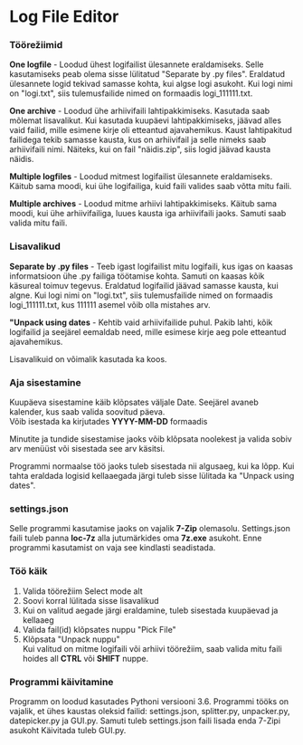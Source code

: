 # Log File Editor
### Töörežiimid
**One logfile** - Loodud ühest logifailist ülesannete eraldamiseks. Selle kasutamiseks peab olema sisse lülitatud "Separate by .py files". Eraldatud ülesannete logid tekivad samasse kohta, kui algse logi asukoht. Kui logi nimi on "logi.txt", siis tulemusfailide nimed on formaadis logi_111111.txt.

**One archive** - Loodud ühe arhiivifaili lahtipakkimiseks. Kasutada saab mõlemat lisavalikut. Kui kasutada kuupäevi lahtipakkimiseks, jäävad alles vaid failid, mille esimene kirje oli etteantud ajavahemikus. Kaust lahtipakitud failidega tekib samasse kausta, kus on arhiivifail ja selle nimeks saab arhiivifaili nimi. Näiteks, kui on fail "näidis.zip", siis logid jäävad kausta näidis.  

**Multiple logfiles** - Loodud mitmest logifailist ülesannete eraldamiseks. Käitub sama moodi, kui ühe logifailiga, kuid faili valides saab võtta mitu faili. 

**Multiple archives** - Loodud mitme arhiivi lahtipakkimiseks. Käitub sama moodi, kui ühe arhiivifailiga, luues kausta iga arhiivifaili jaoks. Samuti saab valida mitu faili. 

### Lisavalikud 
**Separate by .py files** - Teeb igast logifailist mitu logifaili, kus igas on kaasas informatsioon ühe .py failiga töötamise kohta. Samuti on kaasas kõik käsureal toimuv tegevus. Eraldatud logifailid jäävad samasse kausta, kui algne. Kui logi nimi on "logi.txt", siis tulemusfailide nimed on formaadis logi_111111.txt, kus 111111 asemel võib olla mistahes arv.

**"Unpack using dates** - Kehtib vaid arhiivifailide puhul. Pakib lahti, kõik logifailid ja seejärel eemaldab need, mille esimese kirje aeg pole etteantud ajavahemikus.

Lisavalikuid on võimalik kasutada ka koos.
### Aja sisestamine
Kuupäeva sisestamine käib klõpsates väljale Date. Seejärel avaneb kalender, kus saab valida soovitud päeva.  
Võib isestada ka kirjutades **YYYY-MM-DD** formaadis

Minutite ja tundide sisestamise jaoks võib klõpsata noolekest ja valida sobiv arv menüüst või sisestada see arv käsitsi.

Programmi normaalse töö jaoks tuleb sisestada nii algusaeg, kui ka lõpp. Kui tahta eraldada logisid kellaaegada järgi tuleb sisse lülitada ka "Unpack using dates".

	
### settings.json 
Selle programmi kasutamise jaoks on vajalik **7-Zip** olemasolu. Settings.json faili tuleb panna **loc-7z** alla jutumärkides oma **7z.exe** asukoht. Enne programmi kasutamist on vaja see kindlasti seadistada.

### Töö käik
1. Valida töörežiim Select mode alt
2. Soovi korral lülitada sisse lisavalikud
3. Kui on valitud aegade järgi eraldamine, tuleb sisestada kuupäevad ja kellaaeg
4. Valida fail(id) klõpsates nuppu "Pick File"
5. Klõpsata "Unpack nuppu"  
Kui valitud on mitme logifaili või arhiivi töörežiim, saab valida mitu faili hoides all **CTRL** või **SHIFT** nuppe.

### Programmi käivitamine
Programm on loodud kasutades Pythoni versiooni 3.6. Programmi tööks on vajalik, et ühes kaustas oleksid failid: settings.json, splitter.py, unpacker.py, datepicker.py ja GUI.py. Samuti tuleb settings.json faili lisada enda 7-Zipi asukoht Käivitada tuleb GUI.py. 
